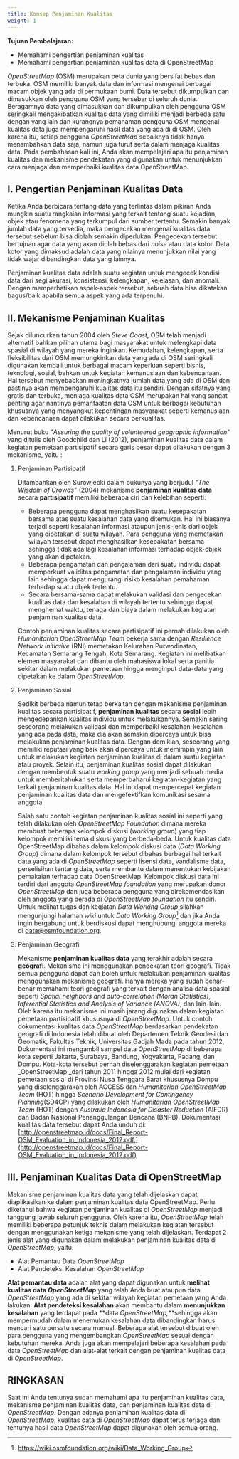 ```yaml
---
title: Konsep Penjaminan Kualitas
weight: 1
---
```


**Tujuan Pembelajaran:**

*   Memahami pengertian penjaminan kualitas
*   Memahami pengertian penjaminan kualitas data di OpenStreetMap

_OpenStreetMap_ (OSM) merupakan peta dunia yang bersifat bebas dan terbuka. OSM memiliki banyak data dan informasi mengenai berbagai macam objek yang ada di permukaan bumi. Data tersebut dikumpulkan dan dimasukkan oleh pengguna OSM yang tersebar di seluruh dunia.  Beragamnya data yang dimasukkan dan dikumpulkan oleh pengguna OSM seringkali mengakibatkan kualitas data yang dimiliki menjadi berbeda satu dengan yang lain  dan kurangnya pemahaman pengguna OSM mengenai kualitas data juga mempengaruhi hasil data yang ada di di OSM. Oleh karena itu,  setiap pengguna _OpenStreetMap_ sebaiknya tidak hanya menambahkan data saja, namun juga turut serta dalam menjaga kualitas data. Pada pembahasan kali ini, Anda akan mempelajari apa itu penjaminan kualitas dan mekanisme pendekatan yang digunakan untuk menunjukkan cara menjaga dan memperbaiki kualitas data OpenStreetMap.


## I. Pengertian Penjaminan Kualitas Data

Ketika Anda berbicara tentang data yang terlintas dalam pikiran Anda mungkin suatu rangkaian informasi yang terkait tentang suatu kejadian, objek atau  fenomena yang terkumpul dari sumber tertentu. Semakin banyak jumlah data yang tersedia, maka pengecekan mengenai kualitas data tersebut sebelum bisa diolah semakin diperlukan. Pengecekan tersebut bertujuan agar data yang akan diolah bebas dari _noise_ atau data kotor. Data kotor yang dimaksud adalah data yang nilainya menunjukkan nilai yang tidak wajar dibandingkan data yang lainnya.

Penjaminan kualitas data adalah suatu kegiatan untuk mengecek kondisi data dari segi akurasi, konsistensi, kelengkapan, kejelasan, dan anomali. Dengan memperhatikan aspek-aspek tersebut, sebuah data bisa dikatakan bagus/baik apabila semua aspek yang ada terpenuhi. 


## II. Mekanisme Penjaminan Kualitas

Sejak diluncurkan tahun 2004 oleh _Steve Coast_, OSM telah menjadi alternatif bahkan pilihan utama bagi masyarakat untuk melengkapi data spasial di wilayah yang mereka inginkan. Kemudahan, kelengkapan, serta fleksibilitas dari OSM memungkinkan data yang ada di OSM seringkali digunakan kembali untuk berbagai macam keperluan seperti bisnis, teknologi, sosial, bahkan untuk kegiatan  kemanusiaan dan kebencanaan. Hal tersebut menyebabkan meningkatnya jumlah data yang ada di OSM dan pastinya akan mempengaruhi kualitas data itu sendiri. Dengan sifatnya yang gratis dan terbuka, menjaga kualitas data OSM merupakan hal yang sangat penting agar nantinya pemanfaatan data OSM untuk berbagai kebutuhan khususnya yang menyangkut kepentingan masyarakat seperti kemanusiaan dan kebencanaan dapat dilakukan secara berkualitas.

Menurut buku "_Assuring the quality of volunteered geographic information_" yang ditulis oleh Goodchild dan Li (2012), penjaminan kualitas data dalam kegiatan pemetaan partisipatif secara garis besar dapat dilakukan dengan 3 mekanisme, yaitu :



1. Penjaminan Partisipatif
   
    Ditambahkan oleh Surowiecki dalam bukunya yang berjudul "_The Wisdom of Crowds_" (2004) mekanisme **penjaminan kualitas data** secara **partisipatif** memiliki beberapa ciri dan kelebihan seperti:
    *   Beberapa pengguna dapat menghasilkan suatu kesepakatan bersama atas suatu kesalahan data yang ditemukan. Hal ini biasanya terjadi seperti kesalahan informasi ataupun jenis-jenis dari objek yang dipetakan di suatu wilayah. Para pengguna yang memetakan wilayah tersebut dapat menghasilkan kesepakatan bersama sehingga tidak ada lagi kesalahan informasi terhadap objek-objek yang akan dipetakan.
    *   Beberapa pengamatan dan pengalaman dari suatu individu dapat memperkuat validitas pengamatan dan pengalaman individu yang lain sehingga dapat mengurangi risiko kesalahan pemahaman terhadap suatu objek tertentu.
    *   Secara bersama-sama dapat melakukan validasi dan pengecekan kualitas data dan kesalahan di wilayah tertentu sehingga dapat menghemat waktu, tenaga dan biaya dalam melakukan kegiatan penjaminan kualitas data.

    Contoh penjaminan kualitas secara partisipatif ini pernah dilakukan oleh _Humanitarian OpenStreetMap Team_ bekerja sama dengan _Resilience Network Initiative_ (RNI) memetakan Kelurahan Purwodinatan, Kecamatan Semarang Tengah, Kota Semarang. Kegiatan ini melibatkan elemen masyarakat dan dibantu oleh mahasiswa lokal serta panitia sekitar dalam melakukan pemetaan hingga menginput data-data yang dipetakan ke dalam _OpenStreetMap_. 

2. Penjaminan Sosial
   
    Sedikit berbeda namun tetap berkaitan dengan mekanisme penjaminan kualitas secara partisipatif, **penjaminan kualitas** secara **sosial** lebih mengedepankan kualitas individu untuk melakukannya. Semakin sering seseorang melakukan validasi dan memperbaiki kesalahan-kesalahan yang ada pada data, maka dia akan semakin dipercaya untuk bisa melakukan penjaminan kualitas data. Dengan demikian, seseorang yang memiliki reputasi yang baik akan dipercaya untuk memimpin yang lain untuk melakukan kegiatan penjaminan kualitas di dalam suatu kegiatan atau proyek. Selain itu, penjaminan kualitas sosial dapat dilakukan dengan membentuk suatu _working group_ yang menjadi sebuah media untuk memberitahukan serta memperbaharui kegiatan-kegiatan yang terkait penjaminan kualitas data. Hal ini dapat mempercepat kegiatan penjaminan kualitas data dan mengefektifkan komunikasi sesama anggota.

    Salah satu contoh kegiatan penjaminan kualitas sosial ini seperti yang telah dilakukan oleh _OpenStreetMap Foundation_ dimana mereka membuat beberapa kelompok diskusi (_working group_) yang tiap kelompok memiliki tema diskusi yang berbeda-beda. Untuk kualitas data OpenStreetMap dibahas dalam kelompok diskusi data (_Data Working Group_) dimana dalam kelompok tersebut dibahas berbagai hal terkait data yang ada di _OpenStreetMap_ seperti lisensi data, vandalisme data, perselisihan tentang data, serta membantu dalam menentukan kebijakan pemakaian terhadap data OpenStreetMap. Kelompok diskusi data ini terdiri dari anggota _OpenStreetMap foundation_ yang merupakan donor _OpenStreetMap_ dan juga beberapa pengguna yang direkomendasikan oleh anggota yang berada di _OpenStreetMap foundation_ itu sendiri. Untuk melihat tugas dan kegiatan _Data Working Group_ silahkan mengunjungi halaman _wiki_ untuk _Data Working Group_[^1] dan jika Anda ingin bergabung untuk berdiskusi dapat menghubungi anggota mereka di <data@osmfoundation.org>.



3. Penjaminan Geografi

    Mekanisme **penjaminan kualitas data** yang terakhir adalah secara **geografi**. Mekanisme ini menggunakan pendekatan teori geografi. Tidak semua pengguna dapat dan boleh untuk melakukan penjaminan kualitas menggunakan mekanisme geografi. Hanya mereka yang sudah benar-benar memahami teori geografi yang terkait dengan analisa data spasial seperti _Spatial neighbors and auto-correlation (Moran Statistics)_, _Inferential Statistics and Analysis of Variance (ANOVA)_, dan lain-lain. Oleh karena itu mekanisme ini masih jarang digunakan dalam kegiatan pemetaan partisipatif khususnya di _OpenStreetMap_. Untuk contoh dokumentasi kualitas data _OpenStreetMap_ berdasarkan pendekatan geografi di Indonesia telah dibuat oleh Departemen Teknik Geodesi dan Geomatik, Fakultas Teknik, Universitas Gadjah Mada pada tahun 2012, Dokumentasi ini mengambil sampel data _OpenStreetMap_ di beberapa kota seperti Jakarta, Surabaya, Bandung, Yogyakarta, Padang, dan Dompu. Kota-kota tersebut pernah diselenggarakan kegiatan pemetaan _OpenStreetMap _dari tahun 2011 hingga 2012 mulai dari kegiatan pemetaan sosial di Provinsi Nusa Tenggara Barat khususnya Dompu yang diselenggarakan oleh ACCESS dan _Humanitarian OpenStreetMap Team_ (HOT) hingga _Scenario Development for Contingency Planning_(SD4CP) yang dilakukan oleh _Humanitarian OpenStreetMap Team_ (HOT) dengan _Australia Indonesia for Disaster Reduction_ (AIFDR) dan Badan Nasional Penanggulangan Bencana (BNPB). Dokumentasi kualitas data tersebut dapat Anda unduh di: [http://openstreetmap.id/docs/Final_Report-OSM_Evaluation_in_Indonesia_2012.pdf.](http://openstreetmap.id/docs/Final_Report-OSM_Evaluation_in_Indonesia_2012.pdf)


## III. Penjaminan Kualitas Data di OpenStreetMap

Mekanisme penjaminan kualitas data yang telah dijelaskan dapat diaplikasikan ke dalam penjaminan kualitas data OpenStreetMap. Perlu diketahui bahwa kegiatan penjaminan kualitas di _OpenStreetMap_ menjadi tanggung jawab seluruh pengguna. Oleh karena itu, _OpenStreetMap_ telah memiliki beberapa petunjuk teknis dalam melakukan kegiatan tersebut dengan menggunakan ketiga mekanisme yang telah dijelaskan. Terdapat 2 jenis alat yang digunakan dalam melakukan penjaminan kualitas data di _OpenStreetMap_, yaitu:

*   Alat Pemantau Data _OpenStreetMap_
*   Alat Pendeteksi Kesalahan _OpenStreetMap_

**Alat pemantau data** adalah alat yang dapat digunakan untuk **melihat kualitas data _OpenStreetMap_** yang telah Anda buat ataupun data _OpenStreetMap_ yang ada di sekitar wilayah kegiatan pemetaan yang Anda lakukan. **Alat pendeteksi kesalahan** akan membantu dalam **menunjukkan kesalahan** yang terdapat pada **data _OpenStreetMap,_**sehingga akan mempermudah dalam menemukan kesalahan data dibandingkan harus mencari satu persatu secara manual. Beberapa alat tersebut dibuat oleh para pengguna yang mengembangkan _OpenStreetMap_ sesuai dengan kebutuhan mereka. Anda juga akan mempelajari beberapa kesalahan pada data _OpenStreetMap_ dan alat-alat terkait dengan penjaminan kualitas data di _OpenStreetMap_.


## RINGKASAN

Saat ini Anda tentunya sudah memahami apa itu penjaminan kualitas data, mekanisme penjaminan kualitas data, dan penjaminan kualitas data di _OpenStreetMap_. Dengan adanya penjaminan kualitas data di _OpenStreetMap_, kualitas data di _OpenStreetMap_ dapat terus terjaga dan tentunya hasil data _OpenStreetMap_ dapat digunakan oleh semua orang.




[^1]:

    https://wiki.osmfoundation.org/wiki/Data_Working_Group




